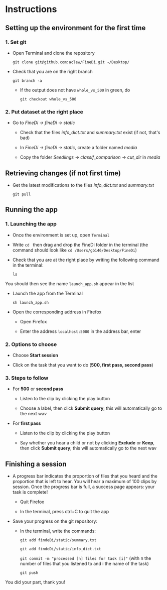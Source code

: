 # Instructions

## Setting up the environment for the first time

### 1. Set git

- Open Terminal and clone the repository

  `git clone git@github.com:aclew/FineDi.git ~/Desktop/`

- Check that you are on the right branch

  `git branch -a`

  - If the output does not have `whole_vs_500` in green, do

    `git checkout whole_vs_500`


### 2. Put dataset at the right place

- Go to _FineDi -> fineDi -> static_

  - Check that the files _info_dict.txt_ and _summary.txt_ exist (if not, that's bad)

  - In _FineDi -> fineDi -> static_, create a folder named _media_

  - Copy the folder _Seedlings -> classif_comparison -> cut_dir_ in _media_

## Retrieving changes (if not first time)

- Get the latest modifications to the files _info_dict.txt_ and _summary.txt_

  `git pull`

## Running the app

### 1. Launching the app

- Once the environment is set up, open `Terminal`

- Write `cd ` then drag and drop the FineDi folder in the terminal (the command should look like `cd /Users/gb146/Desktop/FineDi`)

- Check that you are at the right place by writing the following command in the terminal:

  `ls`

You should then see the name `launch_app.sh` appear in the list

- Launch the app from the Terminal

  `sh launch_app.sh`

- Open the corresponding address in Firefox

  - Open Firefox

  - Enter the address `localhost:5000` in the address bar, enter

### 2. Options to choose

- Choose __Start session__

- Click on the task that you want to do (__500, first pass, second pass__)

### 3. Steps to follow

- For __500__ or __second pass__

  - Listen to the clip by clicking the play button

  - Choose a label, then click __Submit query__; this will automatically go to the next wav

- For __first pass__

  - Listen to the clip by clicking the play button

  - Say whether you hear a child or not by clicking __Exclude__ or __Keep__, then click __Submit query__; this will automatically go to the next wav

## Finishing a session

- A progress bar indicates the proportion of files that you heard and the proportion that is left to hear. You will hear a maximum of 100 clips by session. Once the progress bar is full, a success page appears: your task is complete!

  - Quit Firefox

  - In the terminal, press ctrl+C to quit the app

- Save your progress on the git repository:

  - In the terminal, write the commands:

    `git add findeDi/static/summary.txt`

    `git add findeDi/static/info_dict.txt`

    `git commit -m "processed [n] files for task [i]"` (with n the number of files that you listened to and i the name of the task)

    `git push`


You did your part, thank you!
